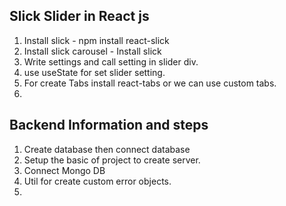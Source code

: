 ## Slick Slider in React js

1. Install slick - npm install react-slick
2. Install slick carousel - Install slick
3. Write settings and call setting in slider div.
4. use useState for set slider setting.
5. For create Tabs install react-tabs or we can use custom tabs.
6.

## Backend Information and steps

1. Create database then connect database
2. Setup the basic of project to create server.
3. Connect Mongo DB
4. Util for create custom error objects.
5.

